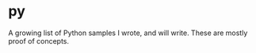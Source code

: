py
==

A growing list of Python samples I wrote, and will write. These are mostly proof of concepts.
